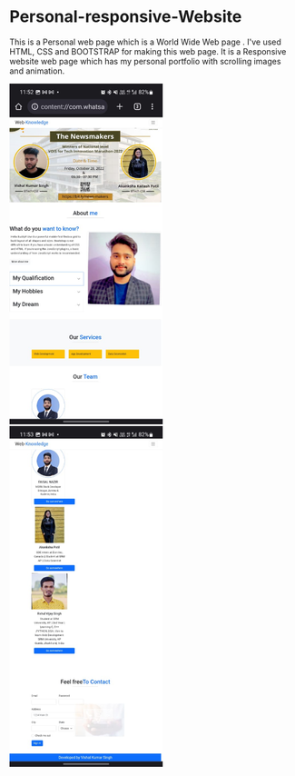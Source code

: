 # Personal-responsive-Website
This is a Personal web page which is a  World Wide Web page . I've used HTML, CSS and BOOTSTRAP for making this web page. It is a Responsive website web page which has my personal portfolio with scrolling images and animation. 

<p>
 <img align="ceter" src="https://github.com/vishal-affinity/Personal-responsive-Website/blob/main/WhatsApp%20Image%202023-05-01%20at%2011.53.39.jpg" height="600"/>
<img align="left" src="https://github.com/vishal-affinity/Personal-responsive-Website/blob/main/WhatsApp%20Image%202023-05-01%20at%2011.53.38.jpg" height="600"/>

</p>
